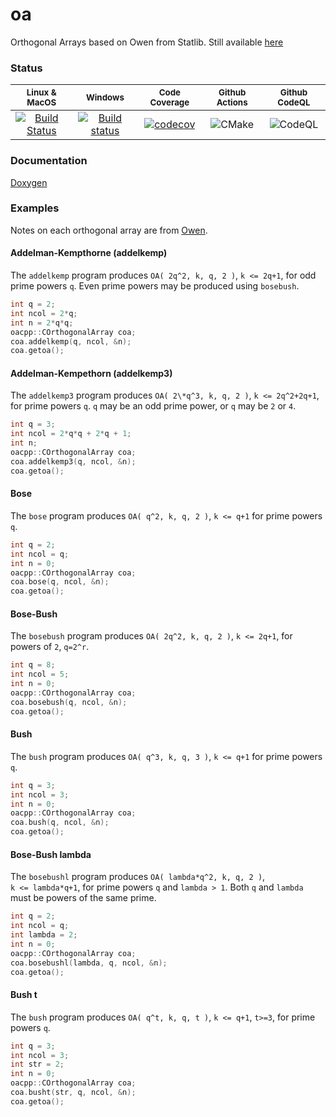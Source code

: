 oa
==

Orthogonal Arrays based on Owen from Statlib.  Still available [here](http://ftp.uni-bayreuth.de/math/statlib/designs/)

### Status

|<sub>Linux & MacOS</sub>|<sub>Windows</sub>|<sub>Code Coverage</sub>|<sub>Github Actions</sub>|<sub>Github CodeQL</sub>|
|:---:|:---:|:---:|:---:|:---:|
|[![Build Status](https://www.travis-ci.org/bertcarnell/oa.svg?branch=master)](https://www.travis-ci.org/bertcarnell/oa)|[![Build status](https://ci.appveyor.com/api/projects/status/c25m7jk7ltx3ovs0?svg=true)](https://ci.appveyor.com/project/bertcarnell/oa)|[![codecov](https://codecov.io/gh/bertcarnell/oa/branch/master/graph/badge.svg)](https://codecov.io/gh/bertcarnell/oa)|![CMake](https://github.com/bertcarnell/oa/workflows/CMake/badge.svg)|![CodeQL](https://github.com/bertcarnell/oa/workflows/CodeQL/badge.svg)|

### Documentation

[Doxygen](http://bertcarnell.github.io/oa/html/index.html)

### Examples

Notes on each orthogonal array are from [Owen](http://ftp.uni-bayreuth.de/math/statlib/designs/).

#### Addelman-Kempthorne (addelkemp)

The `addelkemp` program produces `OA( 2q^2, k, q, 2 )`,  `k <= 2q+1`,
for odd prime powers `q`.  Even prime powers may be produced using
`bosebush`.

```c
int q = 2;
int ncol = 2*q;
int n = 2*q*q;
oacpp::COrthogonalArray coa;
coa.addelkemp(q, ncol, &n);
coa.getoa();
```

#### Addelman-Kempethorn (addelkemp3)

The `addelkemp3` program produces `OA( 2\*q^3, k, q, 2 )`,  `k <= 2q^2+2q+1`,
for prime powers `q`.  `q` may be an odd prime power, or `q` may
be `2` or `4`.

```c
int q = 3;
int ncol = 2*q*q + 2*q + 1;
int n;
oacpp::COrthogonalArray coa;
coa.addelkemp3(q, ncol, &n);
coa.getoa();
```

#### Bose

The `bose` program produces `OA( q^2, k, q, 2 )`,  `k <= q+1`
for prime powers `q`.

```c
int q = 2;
int ncol = q;
int n = 0;
oacpp::COrthogonalArray coa;
coa.bose(q, ncol, &n);
coa.getoa();
```

#### Bose-Bush

The `bosebush` program produces `OA( 2q^2, k, q, 2 )`,  `k <= 2q+1`,
for powers of `2`, `q=2^r`.

```c
int q = 8;
int ncol = 5;
int n = 0;
oacpp::COrthogonalArray coa;
coa.bosebush(q, ncol, &n);
coa.getoa();
```

#### Bush

The `bush` program produces `OA( q^3, k, q, 3 )`,  `k <= q+1`
for prime powers `q`.

```c
int q = 3;
int ncol = 3;
int n = 0;
oacpp::COrthogonalArray coa;
coa.bush(q, ncol, &n);
coa.getoa();
```

#### Bose-Bush lambda

The `bosebushl` program produces `OA( lambda*q^2, k, q, 2 )`,  
`k <= lambda*q+1`, for prime powers `q` and `lambda > 1`.  Both `q` and 
`lambda` must be powers of the same prime.

```c
int q = 2;
int ncol = q;
int lambda = 2;
int n = 0;
oacpp::COrthogonalArray coa;
coa.bosebushl(lambda, q, ncol, &n);
coa.getoa();
```

#### Bush t

The `bush` program produces `OA( q^t, k, q, t )`,  `k <= q+1`, `t>=3`,
for prime powers `q`.

```c
int q = 3;
int ncol = 3;
int str = 2;
int n = 0;
oacpp::COrthogonalArray coa;
coa.busht(str, q, ncol, &n);
coa.getoa();
```
